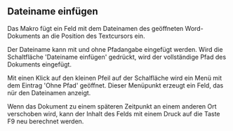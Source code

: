 ﻿## Dateiname einfügen

Das Makro fügt ein Feld mit dem Dateinamen des geöffneten Word-Dokuments an die Position des Textcursors ein.

Der Dateiname kann mit und ohne Pfadangabe eingefügt werden. Wird die Schaltfläche 'Dateiname einfügen' gedrückt, wird der vollständige Pfad des Dokuments eingefügt.

Mit einen Klick auf den kleinen Pfeil auf der Schalfläche wird ein Menü mit dem Eintrag 'Ohne Pfad' geöffnet. Dieser Menüpunkt erzeugt ein Feld, das nür den Dateinamen anzeigt.

Wenn das Dokument zu einem späteren Zeitpunkt an einem anderen Ort verschoben wird, kann der Inhalt des Felds mit einem Druck auf die Taste F9 neu berechnet werden.
